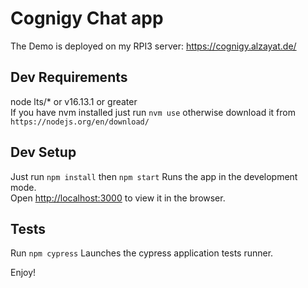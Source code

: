 # Cognigy Chat app

The Demo is deployed on my RPI3 server: https://cognigy.alzayat.de/

## Dev Requirements

node lts/\* or v16.13.1 or greater<br />
If you have nvm installed just run `nvm use`
otherwise download it from `https://nodejs.org/en/download/`

## Dev Setup

Just run `npm install`
then `npm start` Runs the app in the development mode.<br />
Open [http://localhost:3000](http://localhost:3000) to view it in the browser.

## Tests

Run `npm cypress`
Launches the cypress application tests runner.

Enjoy!

